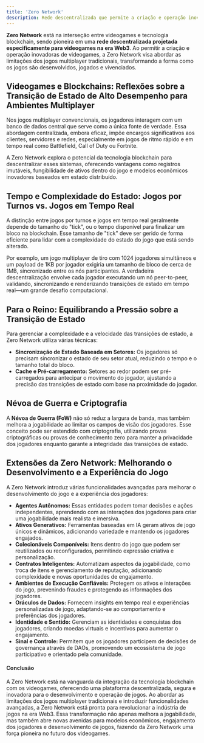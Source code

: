 ```yaml
---
title: 'Zero Network'
description: Rede descentralizada que permite a criação e operação inovadora de jogos na era Web3 com tecnologia blockchain avançada.
---
```


**Zero Network** está na interseção entre videogames e tecnologia blockchain, sendo pioneira em uma **rede descentralizada projetada especificamente para videogames na era Web3**. Ao permitir a criação e operação inovadoras de videogames, a Zero Network visa abordar as limitações dos jogos multiplayer tradicionais, transformando a forma como os jogos são desenvolvidos, jogados e vivenciados.

## Videogames e Blockchains: Reflexões sobre a Transição de Estado de Alto Desempenho para Ambientes Multiplayer
Nos jogos multiplayer convencionais, os jogadores interagem com um banco de dados central que serve como a única fonte de verdade. Essa abordagem centralizada, embora eficaz, impõe encargos significativos aos clientes, servidores e redes, especialmente em jogos de ritmo rápido e em tempo real como Battlefield, Call of Duty ou Fortnite.

A Zero Network explora o potencial da tecnologia blockchain para descentralizar esses sistemas, oferecendo vantagens como registros imutáveis, fungibilidade de ativos dentro do jogo e modelos econômicos inovadores baseados em estado distribuído.

## Tempo e Complexidade do Estado: Jogos por Turnos vs. Jogos em Tempo Real
A distinção entre jogos por turnos e jogos em tempo real geralmente depende do tamanho do "tick", ou o tempo disponível para finalizar um bloco na blockchain. Esse tamanho de "tick" deve ser gerido de forma eficiente para lidar com a complexidade do estado do jogo que está sendo alterado.

Por exemplo, um jogo multiplayer de tiro com 1024 jogadores simultâneos e um payload de 1KB por jogador exigiria um tamanho de bloco de cerca de 1MB, sincronizado entre os nós participantes. A verdadeira descentralização envolve cada jogador executando um nó peer-to-peer, validando, sincronizando e renderizando transições de estado em tempo real—um grande desafio computacional.

## Para o Reino: Equilibrando a Pressão sobre a Transição de Estado
Para gerenciar a complexidade e a velocidade das transições de estado, a Zero Network utiliza várias técnicas:
- **Sincronização de Estado Baseada em Setores:** Os jogadores só precisam sincronizar o estado de seu setor atual, reduzindo o tempo e o tamanho total do bloco.
- **Cache e Pré-carregamento:** Setores ao redor podem ser pré-carregados para antecipar o movimento do jogador, ajustando a precisão das transições de estado com base na proximidade do jogador.

## Névoa de Guerra e Criptografia
A **Névoa de Guerra (FoW)** não só reduz a largura de banda, mas também melhora a jogabilidade ao limitar os campos de visão dos jogadores. Esse conceito pode ser estendido com criptografia, utilizando provas criptográficas ou provas de conhecimento zero para manter a privacidade dos jogadores enquanto garante a integridade das transições de estado.

## Extensões da Zero Network: Melhorando o Desenvolvimento e a Experiência do Jogo
A Zero Network introduz várias funcionalidades avançadas para melhorar o desenvolvimento do jogo e a experiência dos jogadores:
- **Agentes Autônomos:** Essas entidades podem tomar decisões e ações independentes, aprendendo com as interações dos jogadores para criar uma jogabilidade mais realista e imersiva.
- **Ativos Generativos:** Ferramentas baseadas em IA geram ativos de jogo únicos e dinâmicos, adicionando variedade e mantendo os jogadores engajados.
- **Colecionáveis Componíveis:** Itens dentro do jogo que podem ser reutilizados ou reconfigurados, permitindo expressão criativa e personalização.
- **Contratos Inteligentes:** Automatizam aspectos da jogabilidade, como troca de itens e gerenciamento de reputação, adicionando complexidade e novas oportunidades de engajamento.
- **Ambientes de Execução Confiáveis:** Protegem os ativos e interações do jogo, prevenindo fraudes e protegendo as informações dos jogadores.
- **Oráculos de Dados:** Fornecem insights em tempo real e experiências personalizadas de jogo, adaptando-se ao comportamento e preferências dos jogadores.
- **Identidade e Sentido:** Gerenciam as identidades e conquistas dos jogadores, criando moedas virtuais e incentivos para aumentar o engajamento.
- **Sinal e Controle:** Permitem que os jogadores participem de decisões de governança através de DAOs, promovendo um ecossistema de jogo participativo e orientado pela comunidade.

#### Conclusão
A Zero Network está na vanguarda da integração da tecnologia blockchain com os videogames, oferecendo uma plataforma descentralizada, segura e inovadora para o desenvolvimento e operação de jogos. Ao abordar as limitações dos jogos multiplayer tradicionais e introduzir funcionalidades avançadas, a Zero Network está pronta para revolucionar a indústria de jogos na era Web3. Essa transformação não apenas melhora a jogabilidade, mas também abre novas avenidas para modelos econômicos, engajamento dos jogadores e desenvolvimento de jogos, fazendo da Zero Network uma força pioneira no futuro dos videogames.
